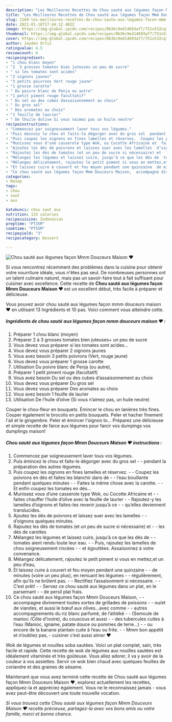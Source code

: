 ```yaml
---
description: "Les Meilleures Recettes de Chou sauté aux légumes façon Mmm Douceurs Maison ♥"
title: "Les Meilleures Recettes de Chou sauté aux légumes façon Mmm Douceurs Maison ♥"
slug: 2169-les-meilleures-recettes-de-chou-saute-aux-legumes-facon-mmm-douceurs-maison
date: 2021-01-16T17:44:12.482Z
image: https://img-global.cpcdn.com/recipes/0b36c9ed14693af7/751x532cq70/chou-saute-aux-legumes-facon-mmm-douceurs-maison-♥-photo-principale-de-la-recette.jpg
thumbnail: https://img-global.cpcdn.com/recipes/0b36c9ed14693af7/751x532cq70/chou-saute-aux-legumes-facon-mmm-douceurs-maison-♥-photo-principale-de-la-recette.jpg
cover: https://img-global.cpcdn.com/recipes/0b36c9ed14693af7/751x532cq70/chou-saute-aux-legumes-facon-mmm-douceurs-maison-♥-photo-principale-de-la-recette.jpg
author: Jayden Ortiz
ratingvalue: 4.5
reviewcount: 6
recipeingredient:
- "1 chou blanc moyen"
- "2  3 grosses tomates bien juteuses un peu de sucre"
- " si les tomates sont acides"
- "2 oignons jaunes"
- "3 petits poivrons Vert rouge jaune"
- "1 grosse carotte"
- " Du poivre blanc de Penja ou autre"
- "1 petit piment rouge facultatif"
- " Du sel ou des cubes dassaisonnement au choix"
- " Du gros sel"
- " Des aromates au choix"
- "1 feuille de laurier"
- " De lhuile dolive Si vous naimez pas un huile neutre"
recipeinstructions:
- "Commencez par soigneusement laver tous vos légumes."
- "Puis émincez le chou et faits-le dégorger avec du gros sel  pendant la préparation des autres légumes."
- "Puis coupez les oignons en fines lamelles et réservez.  Coupez les poivrons en dés et faites les blanchir dans de  l’eau bouillante pendant quelques minutes  Faites la même chose avec la carotte.  Et enfin coupez les tomates en dés…"
- "Munissez vous d’une casserole type Wok, ou Cocotte Africaine et  faites chauffer l’huile d’olive avec la feuille de laurier  Rajoutez-y les lamelles d’oignons et faites-les revenir jusqu’à ce  qu’elles deviennent translucides."
- "Ajoutez les dés de poivrons et laissez suer avec les lamelles  d’oignons quelques minutes."
- "Rajoutez les dés de tomates (et un peu de sucre si nécessaire) et  les dés de carottes"
- "Mélangez les légumes et laissez cuire, jusqu’à ce que les dés de  tomates aient rendu toute leur eau.  Puis, rajoutez les lamelles de chou soigneusement rincées  et égouttées. Assaisonnez à votre convenance."
- "Mélangez délicatement, rajoutez le petit piment si vous en mettez,et un peu d’eau,"
- "Et laissez cuire à couvert et feu moyen pendant une quinzaine  de minutes (voire un peu plus), en remuant les légumes  régulièrement, afin qu’ils ne brûlent pas.  Rectifiez l’assaisonnent si nécessaire.  C’est prêt!  Servez ce chou sauté aux légumes dans un plat, en le parsemant  de persil plat frais."
- "Ce chou sauté aux légumes façon Mmm Douceurs Maison,  accompagne divinement toutes sortes de grillades de poissons  ou/et de viandes, et aussi le bœuf aux olives…avec comme  autres accompagnements du riz blanc parfumé, de l’attiéké  (Semoule de manioc /Côte d’ivoire), du couscous et aussi  des tubercules cuites à l’eau (Manioc, igname, patate douce ou pommes de terre…)  ou encore de la banane plantain cuite à l’eau ou frite.  Mmm bon appétit et n’oubliez pas, cuisiner c’est aussi aimer ♥"
categories:
- Resep
tags:
- chou
- saut
- aux

katakunci: chou saut aux 
nutrition: 133 calories
recipecuisine: Indonesian
preptime: "PT35M"
cooktime: "PT55M"
recipeyield: "3"
recipecategory: Dessert

---
```



![Chou sauté aux légumes façon Mmm Douceurs Maison ♥](https://img-global.cpcdn.com/recipes/0b36c9ed14693af7/751x532cq70/chou-saute-aux-legumes-facon-mmm-douceurs-maison-♥-photo-principale-de-la-recette.jpg)

Si vous rencontrez récemment des problèmes dans la cuisine pour obtenir votre nourriture idéale, vous n'êtes pas seul. De nombreuses personnes ont un talent culinaire naturel, mais pas un savoir-faire tout à fait suffisant pour cuisiner avec excellence. Cette recette de <strong> Chou sauté aux légumes façon Mmm Douceurs Maison ♥ </strong> est un excellent début, très facile à préparer et délicieuse.

<!--inarticleads1-->

Vous pouvez avoir chou sauté aux légumes façon mmm douceurs maison ♥ en utilisant 13 Ingrédients et 10 pas. Voici comment vous atteindre cette.

##### Ingrédients de chou sauté aux légumes façon mmm douceurs maison ♥ :

1. Préparer 1 chou blanc (moyen)
1. Préparer 2 à 3 grosses tomates bien juteuses+ un peu de sucre
1. Vous devez vous préparer  si les tomates sont acides…
1. Vous devez vous préparer 2 oignons jaunes
1. Vous avez besoin 3 petits poivrons (Vert, rouge jaune)
1. Vous devez vous préparer 1 grosse carotte
1. Utilisation  Du poivre blanc de Penja (ou autre),
1. Préparer 1 petit piment rouge (facultatif)
1. Vous avez besoin  Du sel ou des cubes d’assaisonnement au choix
1. Vous devez vous préparer  Du gros sel
1. Vous devez vous préparer  Des aromates au choix
1. Vous avez besoin 1 feuille de laurier
1. Utilisation  De l’huile d’olive (Si vous n’aimez pas, un huile neutre)


Couper le chou-fleur en bouquets. Émincer le chou en lanières très fines. Couper également le brocolis en petits bouquets. Peler et hacher finement l&#39;ail et le gingembre. Peler et émincer l&#39;oignon to… Préparez une délicieuse et simple recette de farce aux légumes pour farcir vos dumpings vos dumplings maison! 

<!--inarticleads2-->

##### Chou sauté aux légumes façon Mmm Douceurs Maison ♥ instructions :

1. Commencez par soigneusement laver tous vos légumes.
1. Puis émincez le chou et faits-le dégorger avec du gros sel -  - pendant la préparation des autres légumes.
1. Puis coupez les oignons en fines lamelles et réservez. -  - Coupez les poivrons en dés et faites les blanchir dans de -  - l’eau bouillante pendant quelques minutes -  - Faites la même chose avec la carotte. -  - Et enfin coupez les tomates en dés…
1. Munissez vous d’une casserole type Wok, ou Cocotte Africaine et -  - faites chauffer l’huile d’olive avec la feuille de laurier -  - Rajoutez-y les lamelles d’oignons et faites-les revenir jusqu’à ce -  - qu’elles deviennent translucides.
1. Ajoutez les dés de poivrons et laissez suer avec les lamelles -  - d’oignons quelques minutes.
1. Rajoutez les dés de tomates (et un peu de sucre si nécessaire) et -  - les dés de carottes
1. Mélangez les légumes et laissez cuire, jusqu’à ce que les dés de -  - tomates aient rendu toute leur eau. -  - Puis, rajoutez les lamelles de chou soigneusement rincées -  - et égouttées. Assaisonnez à votre convenance.
1. Mélangez délicatement, rajoutez le petit piment si vous en mettez,et un peu d’eau,
1. Et laissez cuire à couvert et feu moyen pendant une quinzaine -  - de minutes (voire un peu plus), en remuant les légumes -  - régulièrement, afin qu’ils ne brûlent pas. -  - Rectifiez l’assaisonnent si nécessaire. -  - C’est prêt! -  - Servez ce chou sauté aux légumes dans un plat, en le parsemant -  - de persil plat frais.
1. Ce chou sauté aux légumes façon Mmm Douceurs Maison, -  - accompagne divinement toutes sortes de grillades de poissons -  - ou/et de viandes, et aussi le bœuf aux olives…avec comme -  - autres accompagnements du riz blanc parfumé, de l’attiéké -  - (Semoule de manioc /Côte d’ivoire), du couscous et aussi -  - des tubercules cuites à l’eau (Manioc, igname, patate douce ou pommes de terre…) -  - ou encore de la banane plantain cuite à l’eau ou frite. -  - Mmm bon appétit et n’oubliez pas, - cuisiner c’est aussi aimer ♥


Wok de légumes et nouilles soba sautées. Voici un plat complet, sain, très facile et rapide. Cette recette de wok de légumes aux nouilles sautées est idéalement vitaminée et très goûteuse. Vous allez adorer, il va y avoir de la couleur à vos assiettes. Servir ce wok bien chaud avec quelques feuilles de coriandre et des graines de sésame. 

<!--inarticleads1-->

<p>
Maintenant que vous avez terminé cette recette de Chou sauté aux légumes façon Mmm Douceurs Maison ♥, explorez actuellement les recettes, appliquez-la et appréciez également. Vous ne le reconnaissez jamais - vous avez peut-être découvert une toute nouvelle vocation.
</p>

<p>
<i>Si vous trouvez cette Chou sauté aux légumes façon Mmm Douceurs Maison ♥ recette précieuse, partagez-la avec vos bons amis ou votre famille, merci et bonne chance.</i>
</p>
